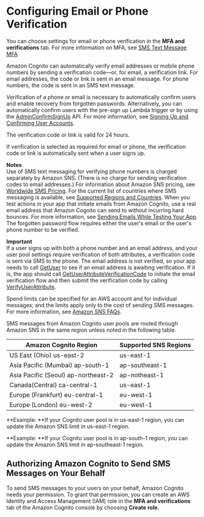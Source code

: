# Configuring Email or Phone Verification<a name="user-pool-settings-email-phone-verification"></a>

You can choose settings for email or phone verification in the **MFA and verifications** tab\. For more information on MFA, see [SMS Text Message MFA](user-pool-settings-mfa-sms-text-message.md)

Amazon Cognito can automatically verify email addresses or mobile phone numbers by sending a verification code—or, for email, a verification link\. For email addresses, the code or link is sent in an email message\. For phone numbers, the code is sent in an SMS text message\.

Verification of a phone or email is necessary to automatically confirm users and enable recovery from forgotten passwords\. Alternatively, you can automatically confirm users with the pre\-sign up Lambda trigger or by using the [AdminConfirmSignUp](https://docs.aws.amazon.com/cognito-user-identity-pools/latest/APIReference/AdminConfirmSignUp.html) API\. For more information, see [Signing Up and Confirming User Accounts](signing-up-users-in-your-app.md)\.

The verification code or link is valid for 24 hours\.

If verification is selected as required for email or phone, the verification code or link is automatically sent when a user signs up\.

**Notes**  
Use of SMS text messaging for verifying phone numbers is charged separately by Amazon SNS\. \(There is no charge for sending verification codes to email addresses\.\) For information about Amazon SNS pricing, see [Worldwide SMS Pricing](https://aws.amazon.com/sns/sms-pricing/)\. For the current list of countries where SMS messaging is available, see [Supported Regions and Countries](https://docs.aws.amazon.com/sns/latest/dg/sms_supported-countries.html)\. 
When you test actions in your app that initiate emails from Amazon Cognito, use a real email address that Amazon Cognito can send to without incurring hard bounces\. For more information, see [Sending Emails While Testing Your App](signing-up-users-in-your-app.md#managing-users-accounts-email-testing)\.
The forgotten password flow requires either the user's email or the user's phone number to be verified\.

**Important**  
If a user signs up with both a phone number and an email address, and your user pool settings require verification of both attributes, a verification code is sent via SMS to the phone\. The email address is not verified, so your app needs to call [GetUser](https://docs.aws.amazon.com/cognito-user-identity-pools/latest/APIReference/API_GetUser.html) to see if an email address is awaiting verification\. If it is, the app should call [GetUserAttributeVerificationCode](https://docs.aws.amazon.com/cognito-user-identity-pools/latest/APIReference/API_GetUserAttributeVerificationCode.html) to initiate the email verification flow and then submit the verification code by calling [VerifyUserAttribute](https://docs.aws.amazon.com/cognito-user-identity-pools/latest/APIReference/API_VerifyUserAttribute.html)\.

Spend limits can be specified for an AWS account and for individual messages, and the limits apply only to the cost of sending SMS messages\. For more information, see [Amazon SNS FAQs](http://aws.amazon.com/sns/faqs/)\.

SMS messages from Amazon Cognito user pools are routed through Amazon SNS in the same region unless noted in the following table\.


| Amazon Cognito Region | Supported SNS Regions | 
| --- | --- | 
| US East \(Ohio\) us\-east\-2 | us\-east\-1 | 
| Asia Pacific \(Mumbai\) ap\-south\-1 | ap\-southeast\-1 | 
| Asia Pacific \(Seoul\) ap\-northeast\-2 | ap\-notheast\-1 | 
| Canada\(Central\) ca\-central\-1 | us\-east\-1 | 
| Europe \(Frankfurt\) eu\-central\-1 | eu\-west\-1 | 
| Europe \(London\) eu\-west\-2 | eu\-west\-1 | 

**Example: **If your Cognito user pool is in us\-east\-1 region, you can update the Amazon SNS limit in us\-east\-1 region\. 

**Example: **If your Cognito user pool is in ap\-south\-1 region, you can update the Amazon SNS limit in ap\-southeast\-1 region\.

## Authorizing Amazon Cognito to Send SMS Messages on Your Behalf<a name="user-pool-settings-verifications-iam-role-for-sms"></a>

To send SMS messages to your users on your behalf, Amazon Cognito needs your permission\. To grant that permission, you can create an AWS Identity and Access Management \(IAM\) role in the **MFA and verifications** tab of the Amazon Cognito console by choosing **Create role**\.
